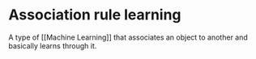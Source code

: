 # Association rule learning
A type of [[Machine Learning]] that associates an object to another and basically learns through it.